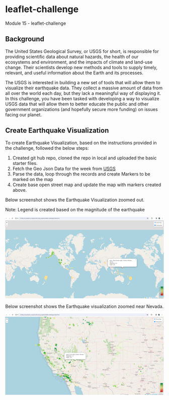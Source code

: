 # leaflet-challenge
Module 15 - leaflet-challenge

## Background
The United States Geological Survey, or USGS for short, is responsible for providing scientific data about natural hazards, the health of our ecosystems and environment, and the impacts of climate and land-use change. Their scientists develop new methods and tools to supply timely, relevant, and useful information about the Earth and its processes.

The USGS is interested in building a new set of tools that will allow them to visualize their earthquake data. They collect a massive amount of data from all over the world each day, but they lack a meaningful way of displaying it. In this challenge, you have been tasked with developing a way to visualize USGS data that will allow them to better educate the public and other government organizations (and hopefully secure more funding) on issues facing our planet.

## Create Earthquake Visualization

To create Earthquake Visualization, based on the instructions provided in the challenge, followed the below steps:

1. Created git hub repo, cloned the repo in local and uploaded the basic starter files.
2. Fetch the Geo Json Data for the week from [USGS](https://earthquake.usgs.gov/earthquakes/feed/v1.0/summary/all_week.geojson) 
3. Parse the data, loop through the records and create Markers to be marked on the map
4. Create base open street map and update the map with markers created above.

Below screenshot shows the Earthquake Visualization zoomed out.

Note: Legend is created based on the magnitude of the earthquake

![alt text](screenshots/Earthquake_map_zoomed_out.png)


Below screenshot shows the Earthquake visualization zoomed near Nevada.

![alt text](screenshots/Earthquake_map_Nevada.png)
